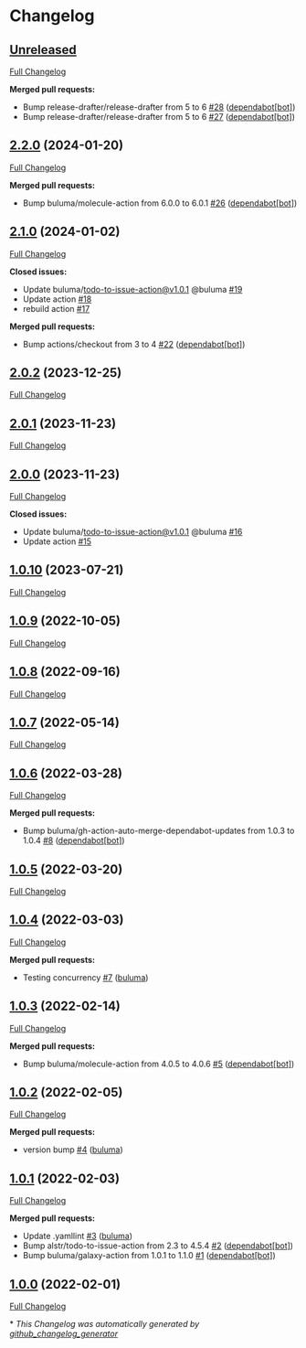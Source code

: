 # Changelog

## [Unreleased](https://github.com/buluma/ansible-role-python_pip/tree/HEAD)

[Full Changelog](https://github.com/buluma/ansible-role-python_pip/compare/2.2.0...HEAD)

**Merged pull requests:**

- Bump release-drafter/release-drafter from 5 to 6 [\#28](https://github.com/buluma/ansible-role-python_pip/pull/28) ([dependabot[bot]](https://github.com/apps/dependabot))
- Bump release-drafter/release-drafter from 5 to 6 [\#27](https://github.com/buluma/ansible-role-python_pip/pull/27) ([dependabot[bot]](https://github.com/apps/dependabot))

## [2.2.0](https://github.com/buluma/ansible-role-python_pip/tree/2.2.0) (2024-01-20)

[Full Changelog](https://github.com/buluma/ansible-role-python_pip/compare/2.1.0...2.2.0)

**Merged pull requests:**

- Bump buluma/molecule-action from 6.0.0 to 6.0.1 [\#26](https://github.com/buluma/ansible-role-python_pip/pull/26) ([dependabot[bot]](https://github.com/apps/dependabot))

## [2.1.0](https://github.com/buluma/ansible-role-python_pip/tree/2.1.0) (2024-01-02)

[Full Changelog](https://github.com/buluma/ansible-role-python_pip/compare/2.0.2...2.1.0)

**Closed issues:**

- Update buluma/todo-to-issue-action@v1.0.1 @buluma [\#19](https://github.com/buluma/ansible-role-python_pip/issues/19)
- Update action [\#18](https://github.com/buluma/ansible-role-python_pip/issues/18)
- rebuild action [\#17](https://github.com/buluma/ansible-role-python_pip/issues/17)

**Merged pull requests:**

- Bump actions/checkout from 3 to 4 [\#22](https://github.com/buluma/ansible-role-python_pip/pull/22) ([dependabot[bot]](https://github.com/apps/dependabot))

## [2.0.2](https://github.com/buluma/ansible-role-python_pip/tree/2.0.2) (2023-12-25)

[Full Changelog](https://github.com/buluma/ansible-role-python_pip/compare/2.0.1...2.0.2)

## [2.0.1](https://github.com/buluma/ansible-role-python_pip/tree/2.0.1) (2023-11-23)

[Full Changelog](https://github.com/buluma/ansible-role-python_pip/compare/2.0.0...2.0.1)

## [2.0.0](https://github.com/buluma/ansible-role-python_pip/tree/2.0.0) (2023-11-23)

[Full Changelog](https://github.com/buluma/ansible-role-python_pip/compare/1.0.10...2.0.0)

**Closed issues:**

- Update buluma/todo-to-issue-action@v1.0.1 @buluma [\#16](https://github.com/buluma/ansible-role-python_pip/issues/16)
- Update action [\#15](https://github.com/buluma/ansible-role-python_pip/issues/15)

## [1.0.10](https://github.com/buluma/ansible-role-python_pip/tree/1.0.10) (2023-07-21)

[Full Changelog](https://github.com/buluma/ansible-role-python_pip/compare/1.0.9...1.0.10)

## [1.0.9](https://github.com/buluma/ansible-role-python_pip/tree/1.0.9) (2022-10-05)

[Full Changelog](https://github.com/buluma/ansible-role-python_pip/compare/1.0.8...1.0.9)

## [1.0.8](https://github.com/buluma/ansible-role-python_pip/tree/1.0.8) (2022-09-16)

[Full Changelog](https://github.com/buluma/ansible-role-python_pip/compare/1.0.7...1.0.8)

## [1.0.7](https://github.com/buluma/ansible-role-python_pip/tree/1.0.7) (2022-05-14)

[Full Changelog](https://github.com/buluma/ansible-role-python_pip/compare/1.0.6...1.0.7)

## [1.0.6](https://github.com/buluma/ansible-role-python_pip/tree/1.0.6) (2022-03-28)

[Full Changelog](https://github.com/buluma/ansible-role-python_pip/compare/1.0.5...1.0.6)

**Merged pull requests:**

- Bump buluma/gh-action-auto-merge-dependabot-updates from 1.0.3 to 1.0.4 [\#8](https://github.com/buluma/ansible-role-python_pip/pull/8) ([dependabot[bot]](https://github.com/apps/dependabot))

## [1.0.5](https://github.com/buluma/ansible-role-python_pip/tree/1.0.5) (2022-03-20)

[Full Changelog](https://github.com/buluma/ansible-role-python_pip/compare/1.0.4...1.0.5)

## [1.0.4](https://github.com/buluma/ansible-role-python_pip/tree/1.0.4) (2022-03-03)

[Full Changelog](https://github.com/buluma/ansible-role-python_pip/compare/1.0.3...1.0.4)

**Merged pull requests:**

- Testing concurrency [\#7](https://github.com/buluma/ansible-role-python_pip/pull/7) ([buluma](https://github.com/buluma))

## [1.0.3](https://github.com/buluma/ansible-role-python_pip/tree/1.0.3) (2022-02-14)

[Full Changelog](https://github.com/buluma/ansible-role-python_pip/compare/1.0.2...1.0.3)

**Merged pull requests:**

- Bump buluma/molecule-action from 4.0.5 to 4.0.6 [\#5](https://github.com/buluma/ansible-role-python_pip/pull/5) ([dependabot[bot]](https://github.com/apps/dependabot))

## [1.0.2](https://github.com/buluma/ansible-role-python_pip/tree/1.0.2) (2022-02-05)

[Full Changelog](https://github.com/buluma/ansible-role-python_pip/compare/1.0.1...1.0.2)

**Merged pull requests:**

- version bump [\#4](https://github.com/buluma/ansible-role-python_pip/pull/4) ([buluma](https://github.com/buluma))

## [1.0.1](https://github.com/buluma/ansible-role-python_pip/tree/1.0.1) (2022-02-03)

[Full Changelog](https://github.com/buluma/ansible-role-python_pip/compare/1.0.0...1.0.1)

**Merged pull requests:**

- Update .yamllint [\#3](https://github.com/buluma/ansible-role-python_pip/pull/3) ([buluma](https://github.com/buluma))
- Bump alstr/todo-to-issue-action from 2.3 to 4.5.4 [\#2](https://github.com/buluma/ansible-role-python_pip/pull/2) ([dependabot[bot]](https://github.com/apps/dependabot))
- Bump buluma/galaxy-action from 1.0.1 to 1.1.0 [\#1](https://github.com/buluma/ansible-role-python_pip/pull/1) ([dependabot[bot]](https://github.com/apps/dependabot))

## [1.0.0](https://github.com/buluma/ansible-role-python_pip/tree/1.0.0) (2022-02-01)

[Full Changelog](https://github.com/buluma/ansible-role-python_pip/compare/e3cc77f09275f415714295e192248e0962ed920c...1.0.0)



\* *This Changelog was automatically generated by [github_changelog_generator](https://github.com/github-changelog-generator/github-changelog-generator)*
